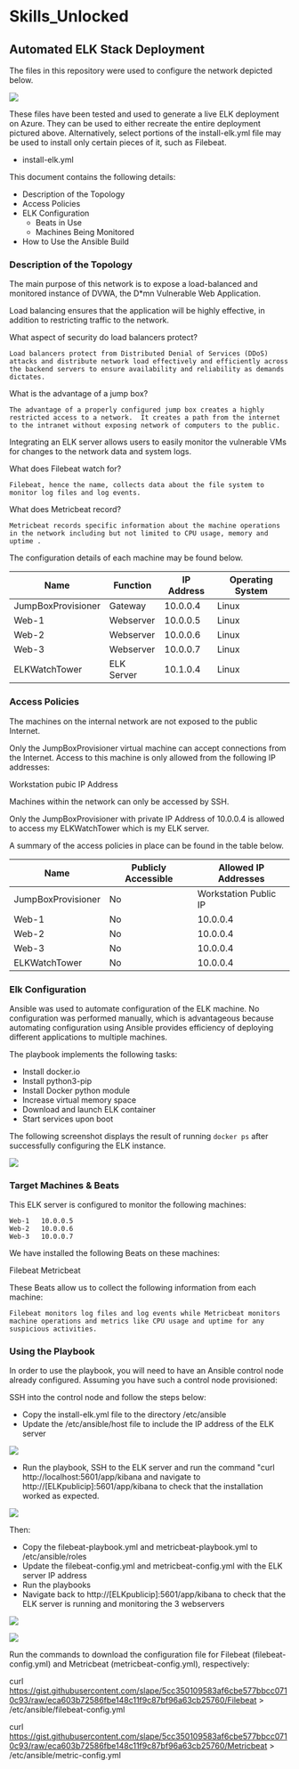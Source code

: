 # Skills_Unlocked
## Automated ELK Stack Deployment

The files in this repository were used to configure the network depicted below.

![](/Images/ELK_Stack.png)

These files have been tested and used to generate a live ELK deployment on Azure. They can be used to either recreate the entire deployment pictured above. Alternatively, select portions of the install-elk.yml file may be used to install only certain pieces of it, such as Filebeat.

- install-elk.yml

This document contains the following details:
- Description of the Topology
- Access Policies
- ELK Configuration
  - Beats in Use
  - Machines Being Monitored
- How to Use the Ansible Build


### Description of the Topology

The main purpose of this network is to expose a load-balanced and monitored instance of DVWA, the D*mn Vulnerable Web Application.

Load balancing ensures that the application will be highly effective, in addition to restricting traffic to the network.

What aspect of security do load balancers protect?

	Load balancers protect from Distributed Denial of Services (DDoS) attacks and distribute network load effectively and efficiently across the backend servers to ensure availability and reliability as demands dictates. 

What is the advantage of a jump box?
	
	The advantage of a properly configured jump box creates a highly restricted access to a network.  It creates a path from the internet to the intranet without exposing network of computers to the public.
	
Integrating an ELK server allows users to easily monitor the vulnerable VMs for changes to the network data and system logs.

What does Filebeat watch for?
	
	Filebeat, hence the name, collects data about the file system to monitor log files and log events.

What does Metricbeat record?

	Metricbeat records specific information about the machine operations in the network including but not limited to CPU usage, memory and uptime .

The configuration details of each machine may be found below.

|       Name         | Function   | IP Address | Operating System |
|--------------------|------------|------------|------------------|
| JumpBoxProvisioner |   Gateway  |  10.0.0.4  |       Linux      |
|       Web-1        |  Webserver |  10.0.0.5  |       Linux      |
|       Web-2        |  Webserver |  10.0.0.6  |       Linux      |
|       Web-3        |  Webserver |  10.0.0.7  |       Linux      |
|    ELKWatchTower   | ELK Server |  10.1.0.4  |       Linux      |

### Access Policies

The machines on the internal network are not exposed to the public Internet. 

Only the JumpBoxProvisioner virtual machine can accept connections from the Internet. Access to this machine is only allowed from the following IP addresses:

  Workstation pubic IP Address

Machines within the network can only be accessed by SSH.

Only the JumpBoxProvisioner with private IP Address of 10.0.0.4 is allowed to access my ELKWatchTower which is my ELK server.

A summary of the access policies in place can be found in the table below.

|       Name         |  Publicly Accessible  |  Allowed IP Addresses  |
|--------------------|-----------------------|------------------------|
| JumpBoxProvisioner |           No          | Workstation Public IP  |
|      Web-1         |           No          |        10.0.0.4        |
|      Web-2         |           No          |        10.0.0.4        |
|      Web-3         |           No          |        10.0.0.4        |
|    ELKWatchTower   |           No          |        10.0.0.4        |

### Elk Configuration

Ansible was used to automate configuration of the ELK machine. No configuration was performed manually, which is advantageous because automating configuration using Ansible provides efficiency of deploying different applications to multiple machines.

The playbook implements the following tasks:
  - Install docker.io
  - Install python3-pip
  - Install Docker python module
  - Increase virtual memory space
  - Download and launch ELK container
  - Start services upon boot

The following screenshot displays the result of running `docker ps` after successfully configuring the ELK instance.

![](Images/docker_ps.png)

### Target Machines & Beats
This ELK server is configured to monitor the following machines:

	Web-1	10.0.0.5
	Web-2 	10.0.0.6
	Web-3 	10.0.0.7

We have installed the following Beats on these machines:

  Filebeat
  Metricbeat
	

These Beats allow us to collect the following information from each machine:

	Filebeat monitors log files and log events while Metricbeat monitors machine operations and metrics like CPU usage and uptime for any suspicious activities.

### Using the Playbook
In order to use the playbook, you will need to have an Ansible control node already configured. Assuming you have such a control node provisioned: 

SSH into the control node and follow the steps below:
- Copy the install-elk.yml file to the directory /etc/ansible  
- Update the /etc/ansible/host file to include the IP address of the ELK server

![](/Images/etc_ansible_hosts.png)

- Run the playbook, SSH to the ELK server and run the command "curl http://localhost:5601/app/kibana and navigate to http://[ELKpublicip]:5601/app/kibana to check that the installation worked as expected.

![](/Images/ELK_Deployment.png)

Then:
- Copy the filebeat-playbook.yml and metricbeat-playbook.yml to /etc/ansible/roles
- Update the filebeat-config.yml and metricbeat-config.yml with the ELK server IP address
- Run the playbooks
- Navigate back to http://[ELKpublicip]:5601/app/kibana to check that the ELK server is running and monitoring the 3 webservers

![](/Images/Filebeat.png)

![](/Images/Metricbeat.png)

Run the commands to download the configuration file for Filebeat (filebeat-config.yml) and Metricbeat (metricbeat-config.yml), respectively:

curl https://gist.githubusercontent.com/slape/5cc350109583af6cbe577bbcc0710c93/raw/eca603b72586fbe148c11f9c87bf96a63cb25760/Filebeat > /etc/ansible/filebeat-config.yml

curl https://gist.githubusercontent.com/slape/5cc350109583af6cbe577bbcc0710c93/raw/eca603b72586fbe148c11f9c87bf96a63cb25760/Metricbeat > /etc/ansible/metric-config.yml
